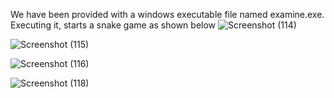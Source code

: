 We have been provided with a windows executable file named examine.exe. Executing it, starts a snake game as shown below
![Screenshot (114)](https://user-images.githubusercontent.com/111695465/210232516-d40d44d9-e47a-48b7-96ec-357fd0930212.png)


![Screenshot (115)](https://user-images.githubusercontent.com/111695465/210232531-e657c11c-a887-4f3d-abef-8258e02d996a.png)


![Screenshot (116)](https://user-images.githubusercontent.com/111695465/210232545-a049cdb6-632a-4f92-a5e4-693e841ed320.png)


![Screenshot (118)](https://user-images.githubusercontent.com/111695465/210232566-33d87adc-20c8-489d-98c7-f2b8e602a162.png)


